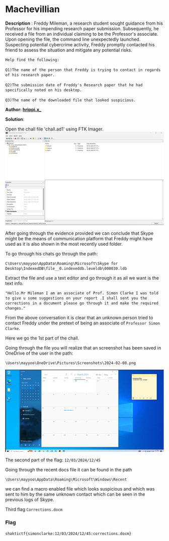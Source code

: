  # Machevillian

**Description** :
Freddy Mileman, a research student sought guidance from his Professor for his impending research paper submission. Subsequently, he received a file from an individual claiming to be the Professor's associate. Upon opening the file, the command line unexpectedly launched. Suspecting potential cybercrime activity, Freddy promptly contacted his friend to assess the situation and mitigate any potential risks.
 
```
Help find the following:

Q1)The name of the person that Freddy is trying to contact in regards of his research paper.

Q2)The submission date of Freddy's Research paper that he had specifically noted on his desktop.

Q3)The name of the downloaded file that looked suspicious.
```

**Author: [hrippi.x_](https://twitter.com/hrippix_)**

**Solution**:

Open the chall file 'chall.ad1' using FTK Imager.
![alt text](uploads/image.png)

After going through the evidence provided we can conclude that Skype might be the means of communication platform that Freddy might have used as it is also shown in the most recently used folder.

To go through his chats go through the path:
```
C\Users\mayyoo\AppData\Roaming\Microsoft\Skype for Desktop\IndexedDB\file__0.indexeddb.leveldb\000030.ldb
```

Extract the file and use a text editor and go through it as all we want is the text info.

```
"Hello.Mr Mileman I am an associate of Prof. Simon Clarke I was told to give u some suggestions on your report .I shall sent you the corrections in a document please go through it and make the required changes."
```
From the above conversation it is clear that an unknown person tried to contact Freddy under the pretext of being an associate of `Professor Simon Clarke`.

Here we go the 1st part of the chall.

Going through the file you will realize that an screenshot has been saved in OneDrive of the user in the path:

```
\Users\mayyoo\OneDrive\Pictures\Screenshots\2024-02-08.png
```
![alt text](uploads/image-1.png)

The second part of the flag: `12/03/2024/12/45`

Going through the recent docs file it can be found in the path 

```
\Users\mayyoo\AppData\Roaming\Microsoft\Windows\Recent
```
we can find a macro enabled file which looks suspicious and which was sent to him by the same unknown contact which can be seen in the previous logs of Skype.

Third flag
`Corrections.docm`

### Flag
```shaktictf{simonclarke:12/03/2024/12/45:corrections.docm}```
